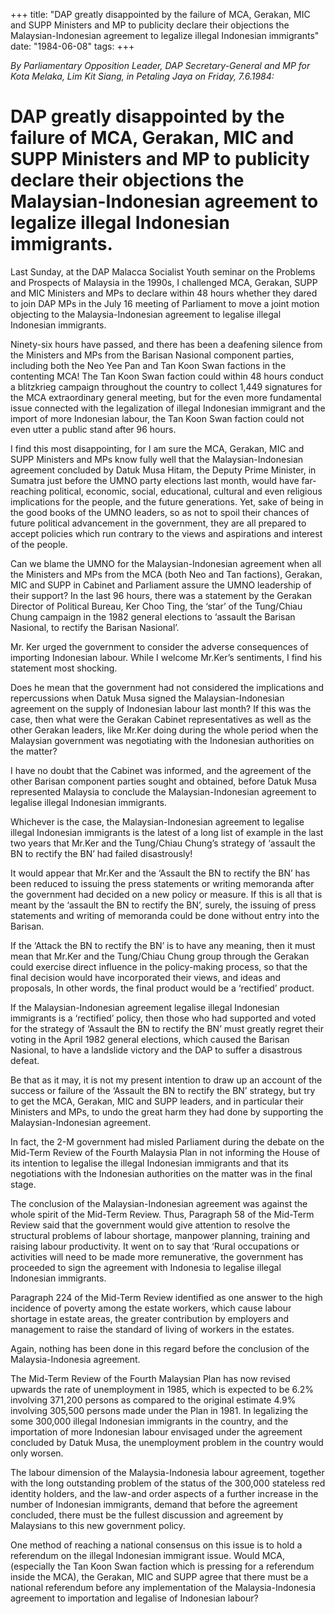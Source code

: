 +++ 
title: "DAP greatly disappointed by the failure of MCA, Gerakan, MIC and SUPP Ministers and MP to publicity declare their objections the Malaysian-Indonesian agreement to legalize illegal Indonesian immigrants"
date: "1984-06-08"
tags:
+++

_By Parliamentary Opposition Leader, DAP Secretary-General and MP for Kota Melaka, Lim Kit Siang, in Petaling Jaya on Friday, 7.6.1984:_

# DAP greatly disappointed by the failure of MCA, Gerakan, MIC and SUPP Ministers and MP to publicity declare their objections the Malaysian-Indonesian agreement to legalize illegal Indonesian immigrants.								
Last Sunday, at the DAP Malacca Socialist Youth seminar on the Problems and Prospects of Malaysia in the 1990s, I challenged MCA, Gerakan, SUPP and MIC Ministers and MPs to declare within 48 hours whether they dared to join DAP MPs in the July 16 meeting of Parliament to move a joint motion objecting to the Malaysia-Indonesian agreement to legalise illegal Indonesian immigrants.</u>

Ninety-six hours have passed, and there has been a deafening silence from the Ministers and MPs from the Barisan Nasional component parties, including both the Neo Yee Pan and Tan Koon Swan factions in the contenting MCA! The Tan Koon Swan faction could within 48 hours conduct a blitzkrieg campaign throughout the country to collect 1,449 signatures for the MCA extraordinary general meeting, but for the even more fundamental issue connected with the legalization of illegal Indonesian immigrant and the import of more Indonesian labour, the Tan Koon Swan faction could not even utter a public stand after 96 hours.

I find this most disappointing, for I am sure the MCA, Gerakan, MIC and SUPP Ministers and MPs know fully well that the Malaysian-Indonesian agreement concluded by Datuk Musa Hitam, the Deputy Prime Minister, in Sumatra just before the UMNO party elections last month, would have far-reaching political, economic, social, educational, cultural and even religious implications for the people, and the future generations. Yet, sake of being in the good books of the UMNO leaders, so as not to spoil their chances of future political advancement in the government, they are all prepared to accept policies which run contrary to the views and aspirations and interest of the people.

Can we blame the UMNO for the Malaysian-Indonesian agreement when all the Ministers and MPs from the MCA (both Neo and Tan factions), Gerakan, MIC and SUPP in Cabinet and Parliament assure the UMNO leadership of their support?
In the last 96 hours, there was a statement by the Gerakan Director of Political Bureau, Ker Choo Ting, the ‘star’ of the Tung/Chiau Chung campaign in the 1982 general elections to ‘assault the Barisan Nasional, to rectify the Barisan Nasional’. 

Mr. Ker urged the government to consider the adverse consequences of importing Indonesian labour. While I welcome Mr.Ker’s sentiments, I find his statement most shocking.

Does he mean that the government had not considered the implications and repercussions when Datuk Musa signed the Malaysian-Indonesian agreement on the supply of Indonesian labour last month? If this was the case, then what were the Gerakan Cabinet representatives as well as the other Gerakan leaders, like Mr.Ker doing during the whole period when the Malaysian government was negotiating with the Indonesian authorities on the matter?

I have no doubt that the Cabinet was informed, and the agreement of the other Barisan component parties sought and obtained, before Datuk Musa represented Malaysia to conclude the Malaysian-Indonesian agreement to legalise illegal Indonesian immigrants.

Whichever is the case, the Malaysian-Indonesian agreement to legalise illegal Indonesian immigrants is the latest of a long list of example in the last two years that Mr.Ker and the Tung/Chiau Chung’s strategy of ‘assault the BN to rectify the BN’ had failed disastrously!

It would appear that Mr.Ker and the ‘Assault the BN to rectify the BN’ has been reduced to issuing the press statements or writing memoranda after the government had decided on a new policy or measure. If this is all that is meant by the ‘assault the BN to rectify the BN’, surely, the issuing of press statements and writing of memoranda could be done without entry into the Barisan.

If the ‘Attack the BN to rectify the BN’ is to have any meaning, then it must mean that Mr.Ker and the Tung/Chiau Chung group through the Gerakan could exercise direct influence in the policy-making process, so that the final decision would have incorporated their views, and ideas and proposals, In other words, the final product would be a ‘rectified’ product.

If the Malaysian-Indonesian agreement legalise illegal Indonesian immigrants is a ‘rectified’ policy, then those who had supported and voted for the strategy of  ‘Assault the BN to rectify the BN’ must greatly regret their voting in the April 1982 general elections, which caused the Barisan Nasional, to have a landslide victory and the DAP to suffer a disastrous defeat.

Be that as it may, it is not my present intention to draw up an account of the success or failure of the ‘Assault the BN to rectify the BN’ strategy, but try to get the MCA, Gerakan, MIC and SUPP leaders, and in particular their Ministers and MPs, to undo the great harm they had done by supporting the Malaysian-Indonesian agreement.

In fact, the 2-M government had misled Parliament during the debate on the Mid-Term Review of the Fourth Malaysia Plan in not informing the House of its intention to legalise the illegal Indonesian immigrants and that its negotiations with the Indonesian authorities on the matter was in the final stage.

The conclusion of the Malaysian-Indonesian agreement was against the whole spirit of the Mid-Term Review. Thus, Paragraph 58 of the 
Mid-Term Review said that the government would give attention to resolve the structural problems of labour shortage, manpower planning, training and raising labour productivity. It went on to say that ‘Rural occupations or activities will need to be made more remunerative, the government has proceeded to sign the agreement with Indonesia to legalise illegal Indonesian immigrants.

Paragraph 224 of the Mid-Term Review identified as one answer to the high incidence of poverty among the estate workers, which cause labour shortage in estate areas, the greater contribution by employers and management to raise the standard of living of workers in the estates.

Again, nothing has been done in this regard before the conclusion of the Malaysia-Indonesia agreement.

The Mid-Term Review of the Fourth Malaysian Plan has now revised upwards the rate of unemployment in 1985, which is expected to be 6.2% involving 371,200 persons as compared to the original estimate 4.9% involving 305,500 persons made under the Plan in 1981.
In legalizing the some 300,000 illegal Indonesian immigrants in the country, and the importation of more Indonesian labour envisaged under the agreement concluded by Datuk Musa, the unemployment problem in the country would only worsen.

The labour dimension of the Malaysia-Indonesia labour agreement, together with the long outstanding problem of the status of the 300,000 stateless red identity holders, and the law-and order aspects of a further increase in the number of Indonesian immigrants, demand that before the agreement concluded, there must be the fullest discussion and agreement by Malaysians to this new government policy.

One method of reaching a national consensus on this issue is to hold a referendum on the illegal Indonesian immigrant issue. Would MCA, (especially the Tan Koon Swan faction which is pressing for a referendum inside the MCA), the Gerakan, MIC and SUPP agree that there must be a national referendum before any implementation of the Malaysia-Indonesia agreement to importation and legalise of Indonesian labour?   
 

